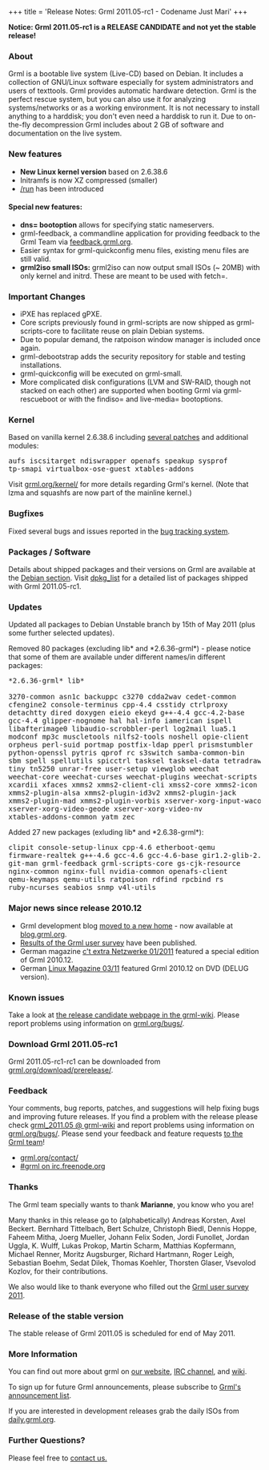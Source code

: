 +++
title = 'Release Notes: Grml 2011.05-rc1 - Codename Just Mari'
+++

<p><strong>Notice: Grml 2011.05-rc1 is a RELEASE CANDIDATE and not
yet the stable release!</strong></p>

<h3>About</h3>

<p>Grml is a bootable live system (Live-CD) based on Debian. It
includes a collection of GNU/Linux software especially for system
administrators and users of texttools. Grml provides automatic hardware
detection. Grml is the perfect rescue system, but you can also use it for
analyzing systems/networks or as a working environment. It is not
necessary to install anything to a harddisk; you don't even need a
harddisk to run it. Due to on-the-fly decompression Grml includes about
2 GB of software and documentation on the live system.</p>

<h3>New features</h3>

<ul>

<li><strong>New Linux kernel version</strong> based on 2.6.38.6</li>

<li>Initramfs is now XZ compressed (smaller)</li>

<li><a href="http://bugs.freestandards.org/show_bug.cgi?id=718">/run</a> has been introduced</li>

</ul>

<h4>Special new features:</h4>

<ul>

<li><strong>dns= bootoption</strong> allows for specifying static nameservers.</li>

<li>grml-feedback, a commandline application for providing feedback to the Grml Team via <a href="http://feedback.grml.org/">feedback.grml.org</a>.</li>

<li>Easier syntax for grml-quickconfig menu files, existing menu files are still valid.</li>

<li>
<strong>grml2iso small ISOs:</strong> grml2iso can now output small ISOs (~ 20MB) with only kernel and initrd. These are meant to be used with fetch=.
</li>

</ul>

<h3>Important Changes</h3>

<ul>
<li>iPXE has replaced gPXE.</li>
<li>Core scripts previously found in grml-scripts are now shipped as grml-scripts-core to facilitate reuse on plain Debian systems.</li>
<li>Due to popular demand, the ratpoison window manager is included once again.</li>
<li>grml-debootstrap adds the security repository for stable and testing installations.</li>
<li>grml-quickconfig will be executed on grml-small.</li>
<li>More complicated disk configurations (LVM and SW-RAID, though not stacked on each other) are supported when booting Grml via grml-rescueboot or with the findiso= and live-media= bootoptions.</li>

</ul>

<h3>Kernel</h3>

<p>Based on vanilla kernel 2.6.38.6 including <a
href="/kernel/">several patches</a> and additional modules:</p>

<pre class="rahmen">
aufs iscsitarget ndiswrapper openafs speakup sysprof
tp-smapi virtualbox-ose-guest xtables-addons
</pre>

<p>Visit <a href="/kernel/">grml.org/kernel/</a> for more details
regarding Grml's kernel. (Note that lzma and squashfs are now part
of the mainline kernel.)</p>

<h3>Bugfixes</h3>

<p>Fixed several bugs and issues reported in the
<a href="http://bts.grml.org/grml/">bug tracking system</a>.</p>

<h3>Packages / Software</h3>

<p>Details about shipped packages and their versions on Grml are
available at the <a href="/files/#debian">Debian section</a>. Visit
<!--
<a href="/files/release-2011.05-rc1/dpkg_get_selections">dpkg_get_selections</a>
for a main package listing and
-->
<a href="/files/release-2011.05-rc1/dpkg_list">dpkg_list</a> for a
detailed list of packages shipped with Grml 2011.05-rc1.</p>

<h3>Updates</h3>

<p>Updated all packages to Debian Unstable branch by 15th of May
2011 (plus some further selected updates).</p>

<p>Removed 80 packages (excluding lib* and *2.6.36-grml*) - please
notice that some of them are available under
different names/in different packages:</p>

<pre class="rahmen">
*2.6.36-grml* lib*

3270-common asn1c backuppc c3270 cdda2wav cedet-common
cfengine2 console-terminus cpp-4.4 csstidy ctrlproxy
detachtty dired doxygen eieio ekeyd g++-4.4 gcc-4.2-base
gcc-4.4 glipper-nognome hal hal-info iamerican ispell
libafterimage0 libaudio-scrobbler-perl log2mail lua5.1
modconf mp3c muscletools nilfs2-tools noshell opie-client
orpheus perl-suid portmap postfix-ldap pperl prismstumbler
python-openssl pytris qprof rc s3switch samba-common-bin
sbm spell spellutils spicctrl tasksel tasksel-data tetradraw
tiny tn5250 unrar-free user-setup viewglob weechat
weechat-core weechat-curses weechat-plugins weechat-scripts
xcardii xfaces xmms2 xmms2-client-cli xmss2-core xmms2-icon
xmms2-plugin-alsa xmms2-plugin-id3v2 xmms2-plugin-jack
xmms2-plugin-mad xmms2-plugin-vorbis xserver-xorg-input-wacom
xserver-xorg-video-geode xserver-xorg-video-nv
xtables-addons-common yatm zec
</pre>

<p>Added 27 new packages (exluding lib* and *2.6.38-grml*):</p>

<pre class="rahmen">
clipit console-setup-linux cpp-4.6 etherboot-qemu
firmware-realtek g++-4.6 gcc-4.6 gcc-4.6-base gir1.2-glib-2.0
git-man grml-feedback grml-scripts-core gs-cjk-resource
nginx-common nginx-full nvidia-common openafs-client
qemu-keymaps qemu-utils ratpoison rdfind rpcbind rs
ruby-ncurses seabios snmp v4l-utils
</pre>

<h3>Major news since release 2010.12</h3>

<ul>

<li>Grml development blog <a href="http://blog.grml.org/archives/350-A-new-home.html">moved to a new home</a> - now available at <a href="http://blog.grml.org/">blog.grml.org</a>.</li>

<li>
<a href="/survey2011-results/">Results of the Grml user survey</a> have been published.
</li>

<li>
German magazine <a href="http://www.heise.de/ct/meldung/c-t-extra-Netzwerke-ab-sofort-bestellbar-1200214.html">c't extra Netzwerke 01/2011</a> featured a special edition of Grml 2010.12.
</li>

<li>
German <a href="http://www.linux-magazin.de/Heft-Abo/Ausgaben/2011/03">Linux Magazine 03/11</a> featured Grml 2010.12 on DVD (DELUG version).
</li>

</ul>

<h3>Known issues</h3>

<p>Take a look at <a
href="https://github.com/grml/grml/wiki/release_candidate">the release
candidate webpage in the grml-wiki</a>. Please report problems using
information on <a href="/bugs/">grml.org/bugs/</a>.</p>

<!--
<p>Take a look at <a
href="https://github.com/grml/grml/wiki/grml_2011.05">grml_2011.05 @ grml-wiki</a>.
Please report problems using information on <a
href="/bugs/">grml.org/bugs/</a>.</p>
-->

<h3>Download Grml 2011.05-rc1</h3>

<p>Grml 2011.05-rc1-rc1 can be downloaded from
<a href="/download/prerelease/">grml.org/download/prerelease/</a>.</p>

<!--
<h3>Download Grml 2011.05-rc1</h3>

<p>grml 2011.05-rc1 can be downloaded from <a href="/download/">grml.org/download/</a>.</p>
-->

<h3>Feedback</h3>

<p>Your comments, bug reports, patches, and suggestions will help
fixing bugs and improving future releases. If you find a problem with
the release please check <a
href="https://github.com/grml/grml/wiki/grml_2011.05">grml_2011.05 @
grml-wiki</a> and report problems using information on <a
href="/bugs/">grml.org/bugs/</a>. Please send your feedback and
feature requests <a href="/contact/">to the Grml team</a>!</p>

<ul>
<li><a href="/contact/">grml.org/contact/</a>
<li><a href="/irc/">#grml on irc.freenode.org</a>
</ul>

<a name="thanks"></a>
<h3>Thanks</h3>

<p>The Grml team specially wants to thank <strong>Marianne</strong>, you know who you are!</p>

<p>Many thanks in this release go to (alphabetically)
Andreas Korsten,
Axel Beckert.
Bernhard Tittelbach,
Bert Schulze,
Christoph Biedl,
Dennis Hoppe,
Faheem Mitha,
Joerg Mueller,
Johann Felix Soden,
Jordi Funollet,
Jordan Uggla,
K. Wulff,
Lukas Prokop,
Martin Scharm,
Matthias Kopfermann,
Michael Renner,
Moritz Augsburger,
Richard Hartmann,
Roger Leigh,
Sebastian Boehm,
Sedat Dilek,
Thomas Koehler,
Thorsten Glaser,
Vsevolod Kozlov,
for their contributions.</p>

<p>We also would like to thank everyone who filled out the <a href="/survey2011-results/">Grml user survey 2011</a>.</p>

<h3>Release of the stable version</h3>

<p>The stable release of Grml 2011.05 is scheduled for end of May
2011.</p>

<h3>More Information</h3>

<p>You can find out more about grml on <a href="/">our website</a>, <a
href="/irc/">IRC channel</a>, and <a
href="http://wiki.grml.org/">wiki</a>.

<p>To sign up for future Grml announcements, please subscribe to <a
href="http://lists.mur.at/mailman/listinfo/grml-announce">Grml's
announcement list</a>.</p>

<p>If you are interested in development releases grab the daily ISOs
from <a href="http://daily.grml.org/">daily.grml.org</a>.</p>

<h3>Further Questions?</h3>

<p>Please feel free to <a href="/contact/">contact us.</a></p>
